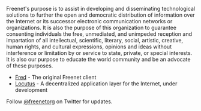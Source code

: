 Freenet's purpose is to assist in developing and disseminating technological solutions to further the open and democratic distribution of information over the Internet or its successor electronic communication networks or organizations. It is also the purpose of this organization to guarantee consenting individuals the free, unmediated, and unimpeded reception and impartation of all intellectual, scientific, literary, social, artistic, creative, human rights, and cultural expressions, opinions and ideas without interference or limitation by or service to state, private, or special interests. It is also our purpose to educate the world community and be an advocate of these purposes.

* [Fred](https://freenetproject.org/) - The original Freenet client
* [Locutus](https://github.com/freenet/locutus) - A decentralized application layer for the Internet, under development

Follow [@freenetorg](https://twitter.com/freenetorg) on Twitter for updates.
